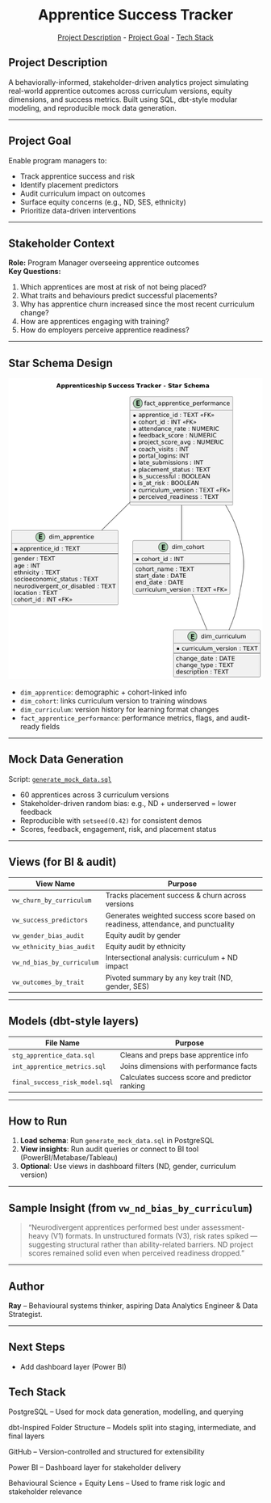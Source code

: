<h1 align="center">Apprentice Success Tracker</h1>
<p align="center"><a href="#project-description">Project Description</a> - <a href="#project-goal">Project Goal</a> - <a href="#technology-stack">Tech Stack</a></p>

## Project Description

A behaviorally-informed, stakeholder-driven analytics project simulating real-world apprentice outcomes across curriculum versions, equity dimensions, and success metrics. Built using SQL, dbt-style modular modeling, and reproducible mock data generation.

---

## Project Goal

Enable program managers to:
- Track apprentice success and risk
- Identify placement predictors
- Audit curriculum impact on outcomes
- Surface equity concerns (e.g., ND, SES, ethnicity)
- Prioritize data-driven interventions

---

## Stakeholder Context

**Role:** Program Manager overseeing apprentice outcomes  
**Key Questions:**
1. Which apprentices are most at risk of not being placed?
2. What traits and behaviours predict successful placements?
3. Why has apprentice churn increased since the most recent curriculum change?
4. How are apprentices engaging with training?
5. How do employers perceive apprentice readiness?

---

## Star Schema Design

![Database Schema](docs/schema_diagram.png)

- `dim_apprentice`: demographic + cohort-linked info
- `dim_cohort`: links curriculum version to training windows
- `dim_curriculum`: version history for learning format changes
- `fact_apprentice_performance`: performance metrics, flags, and audit-ready fields

---

## Mock Data Generation

Script: [`generate_mock_data.sql`](generate_mock_data.sql)

- 60 apprentices across 3 curriculum versions
- Stakeholder-driven random bias: e.g., ND + underserved = lower feedback
- Reproducible with `setseed(0.42)` for consistent demos
- Scores, feedback, engagement, risk, and placement status

---

## Views (for BI & audit)

| View Name | Purpose |
|-----------|---------|
| `vw_churn_by_curriculum` | Tracks placement success & churn across versions |
| `vw_success_predictors` | Generates weighted success score based on readiness, attendance, and punctuality |
| `vw_gender_bias_audit` | Equity audit by gender |
| `vw_ethnicity_bias_audit` | Equity audit by ethnicity |
| `vw_nd_bias_by_curriculum` | Intersectional analysis: curriculum + ND impact |
| `vw_outcomes_by_trait` | Pivoted summary by any key trait (ND, gender, SES) |

---

## Models (dbt-style layers)

| File Name | Purpose |
|-----------|---------|
| `stg_apprentice_data.sql` | Cleans and preps base apprentice info |
| `int_apprentice_metrics.sql` | Joins dimensions with performance facts |
| `final_success_risk_model.sql` | Calculates success score and predictor ranking |

---

## How to Run

1. **Load schema**: Run `generate_mock_data.sql` in PostgreSQL
2. **View insights**: Run audit queries or connect to BI tool (PowerBI/Metabase/Tableau)
3. **Optional**: Use views in dashboard filters (ND, gender, curriculum version)

---

## Sample Insight (from `vw_nd_bias_by_curriculum`)

> “Neurodivergent apprentices performed best under assessment-heavy (V1) formats. In unstructured formats (V3), risk rates spiked — suggesting structural rather than ability-related barriers. ND project scores remained solid even when perceived readiness dropped.”

---

## Author

**Ray** – Behavioural systems thinker, aspiring Data Analytics Engineer & Data Strategist.

---

## Next Steps

- Add dashboard layer (Power BI)



## Tech Stack

PostgreSQL – Used for mock data generation, modelling, and querying

dbt-Inspired Folder Structure – Models split into staging, intermediate, and final layers

GitHub – Version-controlled and structured for extensibility

Power BI – Dashboard layer for stakeholder delivery

Behavioural Science + Equity Lens – Used to frame risk logic and stakeholder relevance

